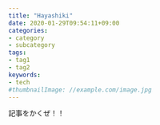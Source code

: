 ```yaml
---
title: "Hayashiki"
date: 2020-01-29T09:54:11+09:00
categories:
- category
- subcategory
tags:
- tag1
- tag2
keywords:
- tech
#thumbnailImage: //example.com/image.jpg
---
```


<!--more-->
記事をかくぜ！！
